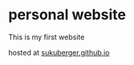 # personal website

This is my first website

hosted at [sukuberger.github.io](https://sukuberger.github.io/personal-site)
<!-- hosted at (sukubernetes.io) -->
